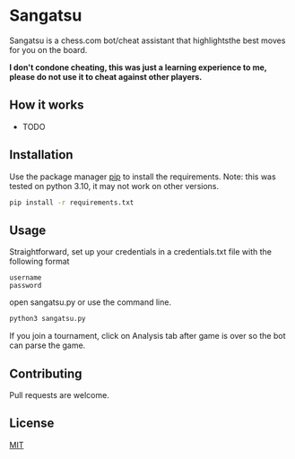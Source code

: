 # Sangatsu

Sangatsu is a chess.com bot/cheat assistant that highlightsthe best moves for you on the board.

**I don't condone cheating, this was just a learning experience to me, please do not use it to cheat against other players.**

## How it works

* TODO

## Installation

Use the package manager [pip](https://pip.pypa.io/en/stable/) to install the requirements.
Note: this was tested on python 3.10, it may not work on other versions.


```bash
pip install -r requirements.txt
```

## Usage

Straightforward, set up your credentials in a credentials.txt file with the following format
```
username
password
```

open sangatsu.py or use the command line.

```python
python3 sangatsu.py
```
If you join a tournament, click on Analysis tab after game is over so the bot can parse the game.


## Contributing
Pull requests are welcome.

## License
[MIT](https://choosealicense.com/licenses/mit/)